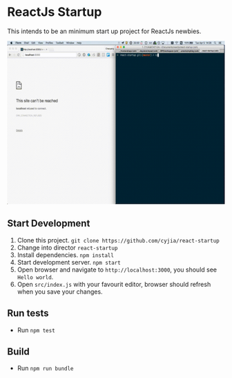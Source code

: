# ReactJs Startup

This intends to be an minimum start up project for ReactJs newbies.

![Demo](https://raw.githubusercontent.com/cyjia/githubmedia/master/react-startup.gif)

## Start Development

1. Clone this project. `git clone https://github.com/cyjia/react-startup`
2. Change into director `react-startup`
3. Install dependencies. `npm install`
4. Start development server. `npm start`
5. Open browser and navigate to `http://localhost:3000`, you should see `Hello world`.
6. Open `src/index.js` with your favourit editor, browser should refresh when you save your changes.

## Run tests

- Run `npm test`


## Build

- Run `npm run bundle`





